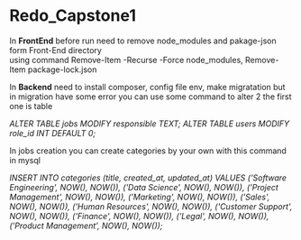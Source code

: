 # Redo_Capstone1

In **FrontEnd** before run need to remove node_modules and pakage-json form Front-End directory  
using command Remove-Item -Recurse -Force node_modules, Remove-Item package-lock.json

In **Backend** need to install composer, config file env, make migratation but in migration have some error you can use some command to alter 2 the first one is table 

_ALTER TABLE jobs MODIFY responsible TEXT;
ALTER TABLE users MODIFY role_id INT DEFAULT 0;_

In jobs creation you can create categories by your own with this command in mysql

_INSERT INTO categories (title, created_at, updated_at) VALUES
('Software Engineering', NOW(), NOW()),
('Data Science', NOW(), NOW()),
('Project Management', NOW(), NOW()),
('Marketing', NOW(), NOW()),
('Sales', NOW(), NOW()),
('Human Resources', NOW(), NOW()),
('Customer Support', NOW(), NOW()),
('Finance', NOW(), NOW()),
('Legal', NOW(), NOW()),
('Product Management', NOW(), NOW());_
